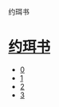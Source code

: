﻿




 约珥书



[](bible/../)
=============

[约珥书](bible/index.md)
================


* [0](bible/JOL00.md)
* [1](bible/JOL01.md)
* [2](bible/JOL02.md)
* [3](bible/JOL03.md)

